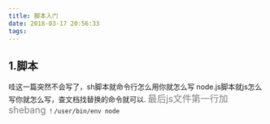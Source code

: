 ```yaml
---
title: 脚本入门
date: 2018-03-17 20:56:33
tags:
---
```

## 1.脚本

哇这一篇突然不会写了，sh脚本就命令行怎么用你就怎么写
node.js脚本就js怎么写你就怎么写，查文档找替换的命令就可以.
<font size=4 color=gray>最后js文件第一行加shebang</font>
`！/user/bin/env node`